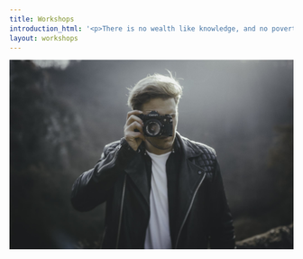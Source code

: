 ```yaml
---
title: Workshops
introduction_html: '<p>There is no wealth like knowledge, and no poverty like ignorance.</p>'
layout: workshops
---
```



![](/uploads/versions/0h3a6324-1---x0-0-2048-1365-2048-1365x---.jpg)​​​​​​